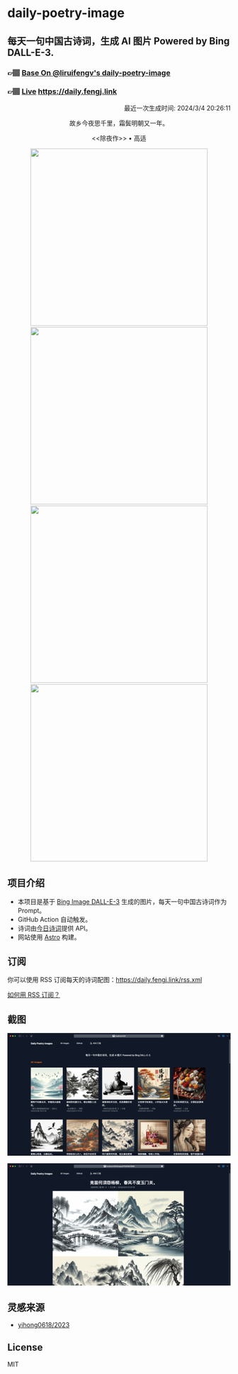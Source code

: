 
# daily-poetry-image

## 每天一句中国古诗词，生成 AI 图片 Powered by Bing DALL-E-3.

### 👉🏽 [Base On @liruifengv's daily-poetry-image](https://github.com/liruifengv/daily-poetry-image)

### 👉🏽 [Live](https://daily.fengj.link) https://daily.fengj.link

<p align="right">
  最近一次生成时间: 2024/3/4 20:26:11
</p>
<p align="center">
故乡今夜思千里，霜鬓明朝又一年。
</p>
<p align="center">
<<除夜作>> • 高适
</p>
<p align="center">
<img src="https://tse2.mm.bing.net/th/id/OIG2.aJ.SD65Lp08OBPZF9yPr" height="400" width="400" />
<img src="https://tse4.mm.bing.net/th/id/OIG2.uDqbR2W69Q..GPmWOMMM" height="400" width="400" />
<img src="https://tse3.mm.bing.net/th/id/OIG2.kqQcwo5yT7OOLQcTBtQ_" height="400" width="400" />
<img src="https://tse1.mm.bing.net/th/id/OIG2..vG4ySHdhaeJnd5cmCc_" height="400" width="400" />
</p>

## 项目介绍

-   本项目是基于 [Bing Image DALL-E-3](https://www.bing.com/images/create) 生成的图片，每天一句中国古诗词作为 Prompt。
-   GitHub Action 自动触发。
-   诗词由[今日诗词](https://www.jinrishici.com/)提供 API。
-   网站使用 [Astro](https://astro.build) 构建。

## 订阅

你可以使用 RSS 订阅每天的诗词配图：https://daily.fengj.link/rss.xml

[如何用 RSS 订阅？](https://zhuanlan.zhihu.com/p/55026716)

## 截图

![图片列表](./screenshots/Snipaste_2023-12-28_21-00-26.png)

![图片详情](./screenshots/Snipaste_2023-12-28_21-00-53.png)

## 灵感来源

-   [yihong0618/2023](https://github.com/yihong0618/2023)

## License

MIT
